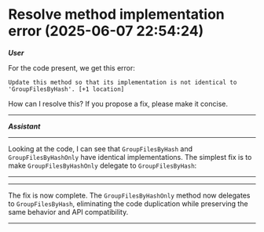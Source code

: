 <!-- Generated by SpecStory -->

# Resolve method implementation error (2025-06-07 22:54:24)

_**User**_

For the code present, we get this error:
```
Update this method so that its implementation is not identical to 'GroupFilesByHash'. [+1 location]
```
How can I resolve this? If you propose a fix, please make it concise.

---

_**Assistant**_



---

Looking at the code, I can see that `GroupFilesByHash` and `GroupFilesByHashOnly` have identical implementations. The simplest fix is to make `GroupFilesByHashOnly` delegate to `GroupFilesByHash`:

---



---

The fix is now complete. The `GroupFilesByHashOnly` method now delegates to `GroupFilesByHash`, eliminating the code duplication while preserving the same behavior and API compatibility.

---

